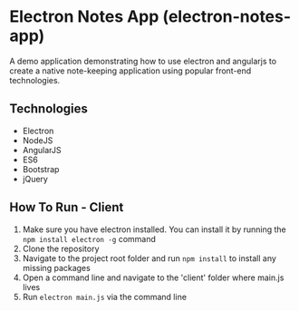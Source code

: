 # Electron Notes App (electron-notes-app) #
A demo application demonstrating how to use electron and angularjs to create a native note-keeping application using popular front-end technologies.

## Technologies ##

* Electron
* NodeJS
* AngularJS
* ES6
* Bootstrap
* jQuery

## How To Run - Client ##

1. Make sure you have electron installed. You can install it by running the `npm install electron -g` command
2. Clone the repository 
3. Navigate to the project root folder and run `npm install` to install any missing packages
4. Open a command line and navigate to the 'client' folder where main.js lives
5. Run `electron main.js` via the command line